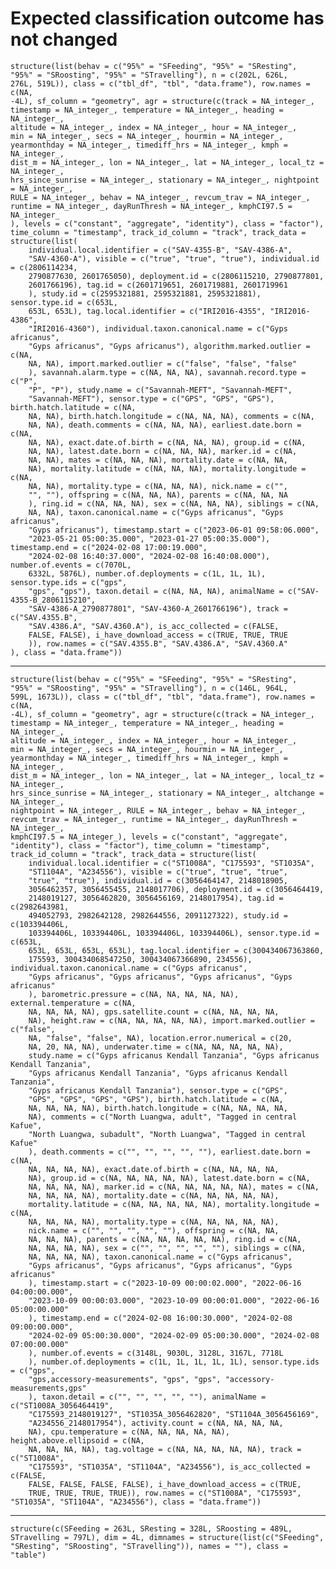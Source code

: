 # Expected classification outcome has not changed

    structure(list(behav = c("95%" = "SFeeding", "95%" = "SResting", 
    "95%" = "SRoosting", "95%" = "STravelling"), n = c(202L, 626L, 
    276L, 519L)), class = c("tbl_df", "tbl", "data.frame"), row.names = c(NA, 
    -4L), sf_column = "geometry", agr = structure(c(track = NA_integer_, 
    timestamp = NA_integer_, temperature = NA_integer_, heading = NA_integer_, 
    altitude = NA_integer_, index = NA_integer_, hour = NA_integer_, 
    min = NA_integer_, secs = NA_integer_, hourmin = NA_integer_, 
    yearmonthday = NA_integer_, timediff_hrs = NA_integer_, kmph = NA_integer_, 
    dist_m = NA_integer_, lon = NA_integer_, lat = NA_integer_, local_tz = NA_integer_, 
    hrs_since_sunrise = NA_integer_, stationary = NA_integer_, nightpoint = NA_integer_, 
    RULE = NA_integer_, behav = NA_integer_, revcum_trav = NA_integer_, 
    runtime = NA_integer_, dayRunThresh = NA_integer_, kmphCI97.5 = NA_integer_
    ), levels = c("constant", "aggregate", "identity"), class = "factor"), time_column = "timestamp", track_id_column = "track", track_data = structure(list(
        individual.local.identifier = c("SAV-4355-B", "SAV-4386-A", 
        "SAV-4360-A"), visible = c("true", "true", "true"), individual.id = c(2806114234, 
        2790877630, 2601765050), deployment.id = c(2806115210, 2790877801, 
        2601766196), tag.id = c(2601719651, 2601719881, 2601719961
        ), study.id = c(2595321881, 2595321881, 2595321881), sensor.type.id = c(653L, 
        653L, 653L), tag.local.identifier = c("IRI2016-4355", "IRI2016-4386", 
        "IRI2016-4360"), individual.taxon.canonical.name = c("Gyps africanus", 
        "Gyps africanus", "Gyps africanus"), algorithm.marked.outlier = c(NA, 
        NA, NA), import.marked.outlier = c("false", "false", "false"
        ), savannah.alarm.type = c(NA, NA, NA), savannah.record.type = c("P", 
        "P", "P"), study.name = c("Savannah-MEFT", "Savannah-MEFT", 
        "Savannah-MEFT"), sensor.type = c("GPS", "GPS", "GPS"), birth.hatch.latitude = c(NA, 
        NA, NA), birth.hatch.longitude = c(NA, NA, NA), comments = c(NA, 
        NA, NA), death.comments = c(NA, NA, NA), earliest.date.born = c(NA, 
        NA, NA), exact.date.of.birth = c(NA, NA, NA), group.id = c(NA, 
        NA, NA), latest.date.born = c(NA, NA, NA), marker.id = c(NA, 
        NA, NA), mates = c(NA, NA, NA), mortality.date = c(NA, NA, 
        NA), mortality.latitude = c(NA, NA, NA), mortality.longitude = c(NA, 
        NA, NA), mortality.type = c(NA, NA, NA), nick.name = c("", 
        "", ""), offspring = c(NA, NA, NA), parents = c(NA, NA, NA
        ), ring.id = c(NA, NA, NA), sex = c(NA, NA, NA), siblings = c(NA, 
        NA, NA), taxon.canonical.name = c("Gyps africanus", "Gyps africanus", 
        "Gyps africanus"), timestamp.start = c("2023-06-01 09:58:06.000", 
        "2023-05-21 05:00:35.000", "2023-01-27 05:00:35.000"), timestamp.end = c("2024-02-08 17:00:19.000", 
        "2024-02-08 16:40:37.000", "2024-02-08 16:40:08.000"), number.of.events = c(7070L, 
        6332L, 5876L), number.of.deployments = c(1L, 1L, 1L), sensor.type.ids = c("gps", 
        "gps", "gps"), taxon.detail = c(NA, NA, NA), animalName = c("SAV-4355-B_2806115210", 
        "SAV-4386-A_2790877801", "SAV-4360-A_2601766196"), track = c("SAV.4355.B", 
        "SAV.4386.A", "SAV.4360.A"), is_acc_collected = c(FALSE, 
        FALSE, FALSE), i_have_download_access = c(TRUE, TRUE, TRUE
        )), row.names = c("SAV.4355.B", "SAV.4386.A", "SAV.4360.A"
    ), class = "data.frame"))

---

    structure(list(behav = c("95%" = "SFeeding", "95%" = "SResting", 
    "95%" = "SRoosting", "95%" = "STravelling"), n = c(146L, 964L, 
    599L, 1673L)), class = c("tbl_df", "tbl", "data.frame"), row.names = c(NA, 
    -4L), sf_column = "geometry", agr = structure(c(track = NA_integer_, 
    timestamp = NA_integer_, temperature = NA_integer_, heading = NA_integer_, 
    altitude = NA_integer_, index = NA_integer_, hour = NA_integer_, 
    min = NA_integer_, secs = NA_integer_, hourmin = NA_integer_, 
    yearmonthday = NA_integer_, timediff_hrs = NA_integer_, kmph = NA_integer_, 
    dist_m = NA_integer_, lon = NA_integer_, lat = NA_integer_, local_tz = NA_integer_, 
    hrs_since_sunrise = NA_integer_, stationary = NA_integer_, altchange = NA_integer_, 
    nightpoint = NA_integer_, RULE = NA_integer_, behav = NA_integer_, 
    revcum_trav = NA_integer_, runtime = NA_integer_, dayRunThresh = NA_integer_, 
    kmphCI97.5 = NA_integer_), levels = c("constant", "aggregate", 
    "identity"), class = "factor"), time_column = "timestamp", track_id_column = "track", track_data = structure(list(
        individual.local.identifier = c("ST1008A", "C175593", "ST1035A", 
        "ST1104A", "A234556"), visible = c("true", "true", "true", 
        "true", "true"), individual.id = c(3056464147, 2148018905, 
        3056462357, 3056455455, 2148017706), deployment.id = c(3056464419, 
        2148019127, 3056462820, 3056456169, 2148017954), tag.id = c(2982643981, 
        494052793, 2982642128, 2982644556, 2091127322), study.id = c(103394406L, 
        103394406L, 103394406L, 103394406L, 103394406L), sensor.type.id = c(653L, 
        653L, 653L, 653L, 653L), tag.local.identifier = c(300434067363860, 
        175593, 300434068547250, 300434067366890, 234556), individual.taxon.canonical.name = c("Gyps africanus", 
        "Gyps africanus", "Gyps africanus", "Gyps africanus", "Gyps africanus"
        ), barometric.pressure = c(NA, NA, NA, NA, NA), external.temperature = c(NA, 
        NA, NA, NA, NA), gps.satellite.count = c(NA, NA, NA, NA, 
        NA), height.raw = c(NA, NA, NA, NA, NA), import.marked.outlier = c("false", 
        NA, "false", "false", NA), location.error.numerical = c(20, 
        NA, 20, NA, NA), underwater.time = c(NA, NA, NA, NA, NA), 
        study.name = c("Gyps africanus Kendall Tanzania", "Gyps africanus Kendall Tanzania", 
        "Gyps africanus Kendall Tanzania", "Gyps africanus Kendall Tanzania", 
        "Gyps africanus Kendall Tanzania"), sensor.type = c("GPS", 
        "GPS", "GPS", "GPS", "GPS"), birth.hatch.latitude = c(NA, 
        NA, NA, NA, NA), birth.hatch.longitude = c(NA, NA, NA, NA, 
        NA), comments = c("North Luangwa, adult", "Tagged in central Kafue", 
        "North Luangwa, subadult", "North Luangwa", "Tagged in central Kafue"
        ), death.comments = c("", "", "", "", ""), earliest.date.born = c(NA, 
        NA, NA, NA, NA), exact.date.of.birth = c(NA, NA, NA, NA, 
        NA), group.id = c(NA, NA, NA, NA, NA), latest.date.born = c(NA, 
        NA, NA, NA, NA), marker.id = c(NA, NA, NA, NA, NA), mates = c(NA, 
        NA, NA, NA, NA), mortality.date = c(NA, NA, NA, NA, NA), 
        mortality.latitude = c(NA, NA, NA, NA, NA), mortality.longitude = c(NA, 
        NA, NA, NA, NA), mortality.type = c(NA, NA, NA, NA, NA), 
        nick.name = c("", "", "", "", ""), offspring = c(NA, NA, 
        NA, NA, NA), parents = c(NA, NA, NA, NA, NA), ring.id = c(NA, 
        NA, NA, NA, NA), sex = c("", "", "", "", ""), siblings = c(NA, 
        NA, NA, NA, NA), taxon.canonical.name = c("Gyps africanus", 
        "Gyps africanus", "Gyps africanus", "Gyps africanus", "Gyps africanus"
        ), timestamp.start = c("2023-10-09 00:00:02.000", "2022-06-16 04:00:00.000", 
        "2023-10-09 00:00:03.000", "2023-10-09 00:00:01.000", "2022-06-16 05:00:00.000"
        ), timestamp.end = c("2024-02-08 16:00:30.000", "2024-02-08 09:00:00.000", 
        "2024-02-09 05:00:30.000", "2024-02-09 05:00:30.000", "2024-02-08 07:00:00.000"
        ), number.of.events = c(3148L, 9030L, 3128L, 3167L, 7718L
        ), number.of.deployments = c(1L, 1L, 1L, 1L, 1L), sensor.type.ids = c("gps", 
        "gps,accessory-measurements", "gps", "gps", "accessory-measurements,gps"
        ), taxon.detail = c("", "", "", "", ""), animalName = c("ST1008A_3056464419", 
        "C175593_2148019127", "ST1035A_3056462820", "ST1104A_3056456169", 
        "A234556_2148017954"), activity.count = c(NA, NA, NA, NA, 
        NA), cpu.temperature = c(NA, NA, NA, NA, NA), height.above.ellipsoid = c(NA, 
        NA, NA, NA, NA), tag.voltage = c(NA, NA, NA, NA, NA), track = c("ST1008A", 
        "C175593", "ST1035A", "ST1104A", "A234556"), is_acc_collected = c(FALSE, 
        FALSE, FALSE, FALSE, FALSE), i_have_download_access = c(TRUE, 
        TRUE, TRUE, TRUE, TRUE)), row.names = c("ST1008A", "C175593", 
    "ST1035A", "ST1104A", "A234556"), class = "data.frame"))

---

    structure(c(SFeeding = 263L, SResting = 328L, SRoosting = 489L, 
    STravelling = 797L), dim = 4L, dimnames = structure(list(c("SFeeding", 
    "SResting", "SRoosting", "STravelling")), names = ""), class = "table")

